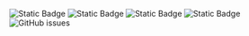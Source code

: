 ![Static Badge](https://img.shields.io/badge/blacklists-60-000000) ![Static Badge](https://img.shields.io/badge/blacklisted-2790648-cc0000) ![Static Badge](https://img.shields.io/badge/whitelisted-2245-00CC00) ![Static Badge](https://img.shields.io/badge/streaming_blacklist-28107-000000) ![GitHub issues](https://img.shields.io/github/issues/fabriziosalmi/blacklists)
